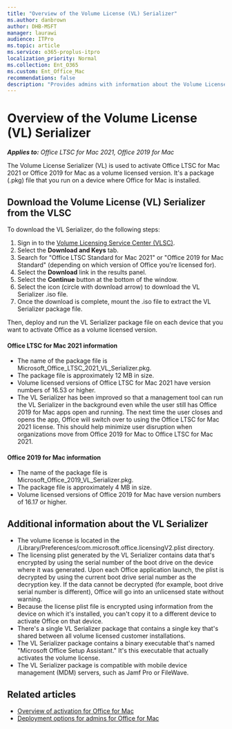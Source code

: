 ```yaml
---
title: "Overview of the Volume License (VL) Serializer"
ms.author: danbrown
author: DHB-MSFT
manager: laurawi
audience: ITPro
ms.topic: article
ms.service: o365-proplus-itpro
localization_priority: Normal
ms.collection: Ent_O365
ms.custom: Ent_Office_Mac
recommendations: false
description: "Provides admins with information about the Volume License (VL) Serializer, which is used to activate volume licensed versions of Office for Mac."
---
```


# Overview of the Volume License (VL) Serializer

***Applies to:*** *Office LTSC for Mac 2021, Office 2019 for Mac*

The Volume License Serializer (VL) is used to activate Office LTSC for Mac 2021 or Office 2019 for Mac as a volume licensed version. It's a package (.pkg) file that you run on a device where Office for Mac is installed.

## Download the Volume License (VL) Serializer from the VLSC

To download the VL Serializer, do the following steps:

1. Sign in to the [Volume Licensing Service Center (VLSC)](https://www.microsoft.com/licensing/servicecenter/default.aspx). 
2. Select the **Download and Keys** tab.
3. Search for "Office LTSC Standard for Mac 2021" or "Office 2019 for Mac Standard" (depending on which version of Office you're licensed for).
4. Select the **Download** link in the results panel.
5. Select the **Continue** button at the bottom of the window.
6. Select the icon (circle with download arrow) to download the VL Serializer .iso file.
7. Once the download is complete, mount the .iso file to extract the VL Serializer package file.

Then, deploy and run the VL Serializer package file on each device that you want to activate Office as a volume licensed version.

#### Office LTSC for Mac 2021 information

- The name of the package file is Microsoft_Office_LTSC_2021_VL_Serializer.pkg.
- The package file is approximately 12 MB in size.
- Volume licensed versions of Office LTSC for Mac 2021 have version numbers of 16.53 or higher.
- The VL Serializer has been improved so that a management tool can run the VL Serializer in the background even while the user still has Office 2019 for Mac apps open and running. The next time the user closes and opens the app, Office will switch over to using the Office LTSC for Mac 2021 license. This should help minimize user disruption when organizations move from Office 2019 for Mac to Office LTSC for Mac 2021.

#### Office 2019 for Mac information

- The name of the package file is Microsoft_Office_2019_VL_Serializer.pkg.
- The package file is approximately 4 MB in size.
- Volume licensed versions of Office 2019 for Mac have version numbers of 16.17 or higher.

## Additional information about the VL Serializer

- The volume license is located in the /Library/Preferences/com.microsoft.office.licensingV2.plist directory.
- The licensing plist generated by the VL Serializer contains data that's encrypted by using the serial number of the boot drive on the device where it was generated. Upon each Office application launch, the plist is decrypted by using the current boot drive serial number as the decryption key. If the data cannot be decrypted (for example, boot drive serial number is different), Office will go into an unlicensed state without warning.
- Because the license plist file is encrypted using information from the device on which it's installed, you can't copy it to a different device to activate Office on that device.
- There's a single VL Serializer package that contains a single key that's shared between all volume licensed customer installations.
- The VL Serializer package contains a binary executable that's named "Microsoft Office Setup Assistant." It's this executable that actually activates the volume license.
- The VL Serializer package is compatible with mobile device management (MDM) servers, such as Jamf Pro or FileWave.

## Related articles

- [Overview of activation for Office for Mac](overview-of-activation-for-office-for-mac.md)
- [Deployment options for admins for Office for Mac](deployment-options-for-office-for-mac.md)
